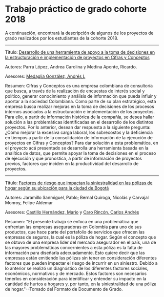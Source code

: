 # Trabajo práctico de grado cohorte 2018

A continuación, encontrará la descripción de algunos de los proyectos de grado realizados por los estudiantes de la cohorte 2018. 
***
Titulo: [Desarrollo de una herramienta de apoyo a la toma de decisiones en la estructuración e implementación de proyectos en Cifras y Conceptos](https://biblioteca.uniandes.edu.co/visor_de_tesis/web/?SessionID=L1Rlc2lzMjAxNjk5LzE2NTQyLnBkZg%3D%3D)

Autores: Parra López, Andrea Carolina y Medina Aponte, Ricardo. 

Asesores: [Medaglia González, Andrés L](http://scienti.colciencias.gov.co:8081/cvlac/visualizador/generarCurriculoCv.do?cod_rh=0000220981)

Resumen: Cifras y Conceptos es una empresa colombiana de consultoría que busca, a través de la realización de encuestas de interés social y político, generar conocimiento y análisis de información que pueda influir y aportar a la sociedad Colombiana. Como parte de su plan estratégico, esta empresa busca realizar mejoras en la toma de decisiones de los procesos internos asociados a la estructuración e implementación de los proyectos. Para ello, a partir de información histórica de la compañía, se desea hallar solución a las problemáticas identificadas en el desarrollo de los distintos proyectos. Por lo anterior, desean dar respuesta a la siguiente pregunta: ¿Cómo mejorar la excesiva carga laboral, los sobrecostos y la deficiencia en tiempos a partir de la consolidación de información de la ejecución de proyectos en Cifras y Conceptos? Para dar solución a esta problemática, en el proyecto acá presentado se desarrolla una herramienta basada en la analítica de datos, que permite apoyar la toma de decisiones en el proceso de ejecución y que pronostica, a partir de información de proyectos previos, factores que inciden en la productividad del desarrollo de proyectos.
***
Titulo: [Factores de riesgo que impactan la siniestralidad en las pólizas de hogar según su ubicación para la ciudad de Bogotá](https://biblioteca.uniandes.edu.co/visor_de_tesis/web/?SessionID=L1Rlc2lzMjAxNjk5LzE2NTIzLnBkZg%3D%3D)

Autores: Jaramillo Sanmiguel, Pablo; Bernal Quiroga, Nicolás y Carvajal Monroy, Felipe Aldemar

Asesores: [Castillo Hernández, Mario](http://scienti.colciencias.gov.co:8081/cvlac/visualizador/generarCurriculoCv.do?cod_rh=0000220981) y [Caro Rincón, Carlos Andrés](https://co.linkedin.com/in/carloscaro)

Resumen: "El presente trabajo se enfoca en una problemática que enfrentan las empresas aseguradoras en Colombia para uno de sus productos, que hace parte del portafolio de servicios que ofrecen las empresas de seguros, la cual es la póliza de hogar. Según el concepto que se obtuvo de una empresa líder del mercado asegurador en el país, una de las mayores problemáticas concernientes a esta póliza es la falta de información para diseñarla adecuadamente. Esto quiere decir que las empresas están emitiendo las pólizas sin tener en consideración diferentes factores que pueden impactar el riesgo de incurrir en un siniestro. Debido a lo anterior se realizó un diagnóstico de los diferentes factores sociales, económicos, normativos y de mercado. Estos factores son necesarios tenerlos en consideración para identificar y entender su impacto en la cantidad de hurtos a hogares y, por tanto, en la siniestralidad de una póliza de hogar."--Tomado del Formato de Documento de Grado.



